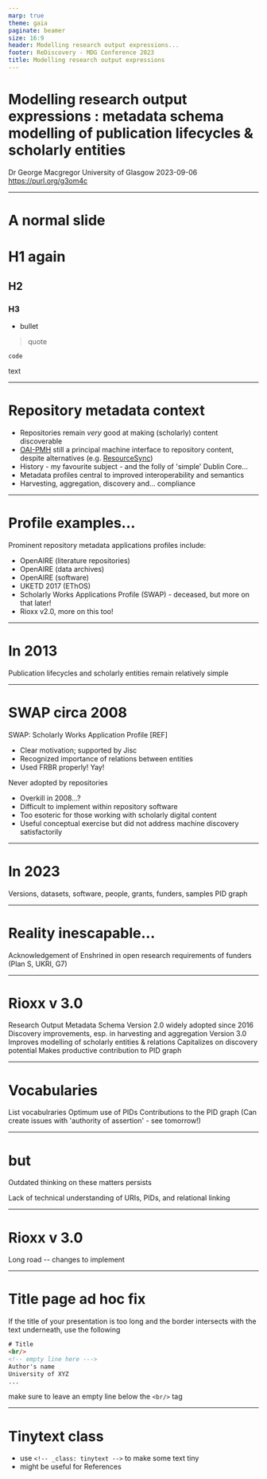 ```yaml
---
marp: true
theme: gaia
paginate: beamer
size: 16:9
header: Modelling research output expressions...
footer: ReDiscovery - MDG Conference 2023
title: Modelling research output expressions
---
```

<!-- _class: title -->

# Modelling research output expressions : metadata schema modelling of publication lifecycles & scholarly entities


Dr George Macgregor
University of Glasgow
2023-09-06
https://purl.org/g3om4c

---

# A normal slide

# H1 again
## H2
### H3
- bullet
> quote
```
code
```
text

---

# Repository metadata context

- Repositories remain *very* good at making (scholarly) content discoverable
- [OAI-PMH](http://www.openarchives.org/OAI/openarchivesprotocol.html) still a principal machine interface to repository content, despite alternatives (e.g. [ResourceSync](http://www.openarchives.org/rs/toc))
- History - my favourite subject - and the folly of 'simple' Dublin Core...
- Metadata profiles central to improved interoperability and semantics
- Harvesting, aggregation, discovery and... compliance
---
# Profile examples...
Prominent repository metadata applications profiles include:
- OpenAIRE (literature repositories)
- OpenAIRE (data archives)
- OpenAIRE (software)
- UKETD 2017 (EThOS)
- Scholarly Works Applications Profile (SWAP) - deceased, but more on that later!
- Rioxx v2.0, more on this too!
 
---
# In 2013

Publication lifecycles and scholarly entities remain relatively simple

---
# SWAP circa 2008

SWAP: Scholarly Works Application Profile [REF]
- Clear motivation; supported by Jisc
- Recognized importance of relations between entities
- Used FRBR properly! Yay!

Never adopted by repositories
- Overkill in 2008...?
- Difficult to implement within repository software
- Too esoteric for those working with scholarly digital content
- Useful conceptual exercise but did not address machine discovery satisfactorily

---
# In 2023

Versions, datasets, software, people, grants, funders, samples
PID graph

---
# Reality inescapable...

Acknowledgement of 
Enshrined in open research requirements of funders (Plan S, UKRI, G7)

---
# Rioxx v 3.0
Research Output Metadata Schema
Version 2.0 widely adopted since 2016
Discovery improvements, esp. in harvesting and aggregation
Version 3.0
Improves modelling of scholarly entities & relations
Capitalizes on discovery potential
Makes productive contribution to PID graph

---
# Vocabularies
List vocabulraries
Optimum use of PIDs
Contributions to the PID graph
(Can create issues with 'authority of assertion' - see tomorrow!)


---
# but

Outdated thinking on these matters persists

Lack of technical understanding of URIs, PIDs, and relational linking



---
# Rioxx v 3.0

Long road -- changes to implement


---
# Title page ad hoc fix

If the title of your presentation is too long and the border intersects with the text underneath, use the following

```html
# Title
<br/>
<!-- empty line here --->
Author's name
University of XYZ
...
```
make sure to leave an empty line below the `<br/>` tag

---
<!-- _class: tinytext -->
# Tinytext class

- use `<!-- _class: tinytext -->` to make some text tiny
- might be useful for References

